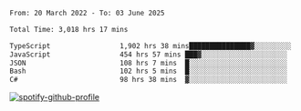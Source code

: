 <!--START_SECTION:waka-->

```txt
From: 20 March 2022 - To: 03 June 2025

Total Time: 3,018 hrs 17 mins

TypeScript                 1,902 hrs 38 mins███████████████▓░░░░░░░░░   63.04 %
JavaScript                 454 hrs 57 mins ███▓░░░░░░░░░░░░░░░░░░░░░   15.07 %
JSON                       108 hrs 7 mins  █░░░░░░░░░░░░░░░░░░░░░░░░   03.58 %
Bash                       102 hrs 5 mins  █░░░░░░░░░░░░░░░░░░░░░░░░   03.38 %
C#                         98 hrs 38 mins  ▓░░░░░░░░░░░░░░░░░░░░░░░░   03.27 %
```

<!--END_SECTION:waka-->
[![spotify-github-profile](https://spotify-github-profile.vercel.app/api/view?uid=c00zprrvy9xiloa9qnco3hmng&cover_image=true&theme=novatorem&show_offline=false&background_color=121212&bar_color=53b14f&bar_color_cover=false)](https://spotify-github-profile.vercel.app/api/view?uid=c00zprrvy9xiloa9qnco3hmng&redirect=true)



